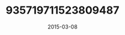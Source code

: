 ---
title: "935719711523809487"
cover: "2015-03-08 09.15.03 935719711523809487_46248401"
photo: "2015-03-08 09.15.03 935719711523809487_46248401"
date: "2015-03-08"
type: "photo"
---